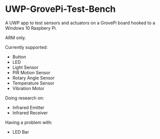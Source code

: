 # UWP-GrovePi-Test-Bench
A UWP app to test sensors and actuators on a GrovePi board hooked to a Windows 10 Raspbery Pi.

ARM only.

Currently supported:
* Button
* LED
* Light Sensor
* PIR Motion Sensor
* Rotary Angle Sensor
* Temperature Sensor
* Vibration Motor

Doing research on:
* Infrared Emitter
* Infrared Receiver

Having a problem with:
* LED Bar

